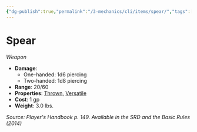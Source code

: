 ```yaml
---
{"dg-publish":true,"permalink":"/3-mechanics/cli/items/spear/","tags":["ttrpg-cli/compendium/src/5e/phb","ttrpg-cli/item/rarity/none","ttrpg-cli/item/weapon/melee","ttrpg-cli/item/weapon/simple"]}
---
```


# Spear
*Weapon*  


- **Damage**:
  - One-handed: 1d6 piercing
  - Two-handed: 1d8 piercing
- **Range**: 20/60
- **Properties**: [Thrown](3-Mechanics/CLI/rules/item-properties.md#Thrown), [Versatile](3-Mechanics/CLI/rules/item-properties.md#Versatile)
- **Cost**: 1 gp
- **Weight**: 3.0 lbs.

*Source: Player's Handbook p. 149. Available in the <span title='Systems Reference Document (5.1)'>SRD</span> and the Basic Rules (2014)*